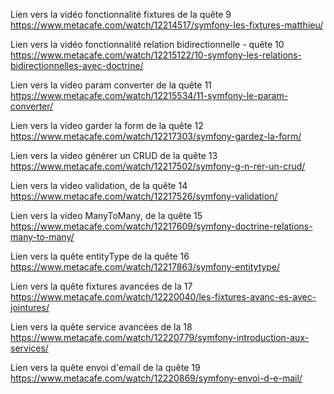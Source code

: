 
Lien vers la vidéo fonctionnalité fixtures de la quête 9
https://www.metacafe.com/watch/12214517/symfony-les-fixtures-matthieu/

Lien vers la vidéo fonctionnalité relation bidirectionnelle - quête 10
https://www.metacafe.com/watch/12215122/10-symfony-les-relations-bidirectionnelles-avec-doctrine/

Lien vers la video param converter de la quête 11
https://www.metacafe.com/watch/12215534/11-symfony-le-param-converter/

Lien vers la video garder la form de la quête 12
https://www.metacafe.com/watch/12217303/symfony-gardez-la-form/

Lien vers la video générer un CRUD de la quête 13
https://www.metacafe.com/watch/12217502/symfony-g-n-rer-un-crud/

Lien vers la video validation, de la quête 14
https://www.metacafe.com/watch/12217526/symfony-validation/

Lien vers la video ManyToMany, de la quête 15
https://www.metacafe.com/watch/12217609/symfony-doctrine-relations-many-to-many/

Lien vers la quête entityType de la quête 16
https://www.metacafe.com/watch/12217863/symfony-entitytype/

Lien vers la quête fixtures avancées de la 17
https://www.metacafe.com/watch/12220040/les-fixtures-avanc-es-avec-jointures/

Lien vers la quête service avancées de la 18
https://www.metacafe.com/watch/12220779/symfony-introduction-aux-services/

Lien vers la quête envoi d'email de la quête 19
https://www.metacafe.com/watch/12220869/symfony-envoi-d-e-mail/